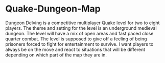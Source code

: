 # Quake-Dungeon-Map

Dungeon Delving is a competitive multiplayer Quake level for two to eight players. The theme and setting for the level is an underground medieval dungeon. The level will have a mix of open areas and fast paced close quarter combat. The level is supposed to give off a feeling of being prisoners forced to fight for entertainment to survive. I want players to always be on the move and react to situations that will be different depending on which part of the map they are in.
